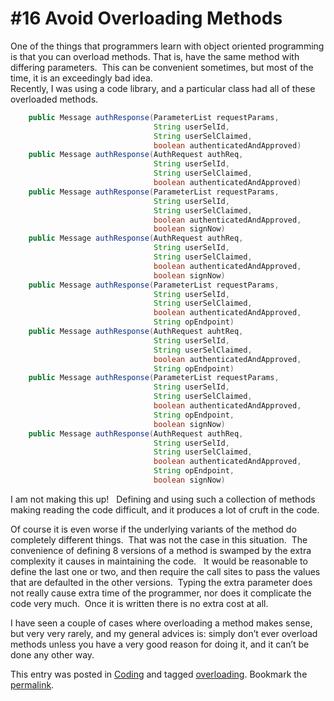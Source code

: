 #  #16 Avoid Overloading Methods

One of the things that programmers learn with object oriented programming is that you can overload methods. That is, have the same method with differing parameters.  This can be convenient sometimes, but most of the time, it is an exceedingly bad idea.  
Recently, I was using a code library, and a particular class had all of these overloaded methods.

```java
    public Message authResponse(ParameterList requestParams,
                                String userSelId,
                                String userSelClaimed,
                                boolean authenticatedAndApproved)
    public Message authResponse(AuthRequest authReq,
                                String userSelId,
                                String userSelClaimed,
                                boolean authenticatedAndApproved)
    public Message authResponse(ParameterList requestParams,
                                String userSelId,
                                String userSelClaimed,
                                boolean authenticatedAndApproved,
                                boolean signNow)
    public Message authResponse(AuthRequest authReq,
                                String userSelId,
                                String userSelClaimed,
                                boolean authenticatedAndApproved,
                                boolean signNow)
    public Message authResponse(ParameterList requestParams,
                                String userSelId,
                                String userSelClaimed,
                                boolean authenticatedAndApproved,
                                String opEndpoint)
    public Message authResponse(AuthRequest auhtReq,
                                String userSelId,
                                String userSelClaimed,
                                boolean authenticatedAndApproved,
                                String opEndpoint)
    public Message authResponse(ParameterList requestParams,
                                String userSelId,
                                String userSelClaimed,
                                boolean authenticatedAndApproved,
                                String opEndpoint,
                                boolean signNow)
    public Message authResponse(AuthRequest authReq,
                                String userSelId,
                                String userSelClaimed,
                                boolean authenticatedAndApproved,
                                String opEndpoint,
                                boolean signNow)
```


I am not making this up!   Defining and using such a collection of methods making reading the code difficult, and it produces a lot of cruft in the code.  

Of course it is even worse if the underlying variants of the method do completely different things.  That was not the case in this situation.  The convenience of defining 8 versions of a method is swamped by the extra complexity it causes in maintaining the code.   It would be reasonable to define the last one or two, and then require the call sites to pass the values that are defaulted in the other versions.  Typing the extra parameter does not really cause extra time of the programmer, nor does it complicate the code very much.  Once it is written there is no extra cost at all.  

I have seen a couple of cases where overloading a method makes sense, but very very rarely, and my general advices is: simply don’t ever overload methods unless you have a very good reason for doing it, and it can’t be done any other way.

This entry was posted in [Coding](https://agiletribe.purplehillsbooks.com/category/coding/) and tagged [overloading](https://agiletribe.purplehillsbooks.com/tag/overloading/). Bookmark the [permalink](https://agiletribe.purplehillsbooks.com/2011/10/25/16-avoid-overloading-methods/ "Permalink to #16 Avoid Overloading Methods").